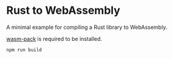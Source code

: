 # Rust to WebAssembly

A minimal example for compiling a Rust library to WebAssembly.

[wasm-pack](https://rustwasm.github.io/wasm-pack/installer/) is required to be installed.

```
npm run build
```